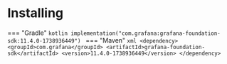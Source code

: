# Installing

=== "Gradle"
    ```kotlin
    implementation("com.grafana:grafana-foundation-sdk:11.4.0-1738936449")
    ```
=== "Maven"
    ```xml
    <dependency>
        <groupId>com.grafana</groupId>
        <artifactId>grafana-foundation-sdk</artifactId>
        <version>11.4.0-1738936449</version>
    </dependency>
    ```
